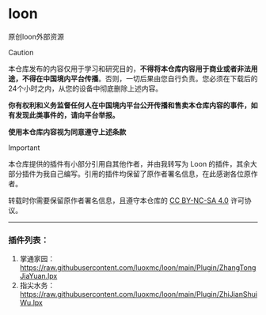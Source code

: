 # loon
原创loon外部资源

> [!CAUTION]
> 本仓库发布的内容仅用于学习和研究目的，**不得将本仓库内容用于商业或者非法用途，不得在中国境内平台传播**。否则，一切后果由您自行负责。您必须在下载后的24个小时之内，从您的设备中彻底删除上述内容。
> 
> **你有权利和义务监督任何人在中国境内平台公开传播和售卖本仓库内容的事件，如有发现此类事件的，请向平台举报。**
>
> **使用本仓库内容视为同意遵守上述条款**

> [!IMPORTANT]
> 本仓库提供的插件有小部分引用自其他作者，并由我转写为 Loon 的插件，其余大部分插件为我自己编写。引用的插件均保留了原作者署名信息，在此感谢各位原作者。
> 
> 转载时你需要保留原作者署名信息，且遵守本仓库的 [CC BY-NC-SA 4.0](LICENSE) 许可协议。

------

### 插件列表：
1. 掌通家园：https://raw.githubusercontent.com/luoxmc/loon/main/Plugin/ZhangTongJiaYuan.lpx
2. 指尖水务：https://raw.githubusercontent.com/luoxmc/loon/main/Plugin/ZhiJianShuiWu.lpx

